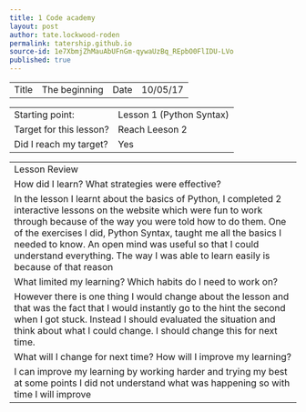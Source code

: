 ```yaml
---
title: 1 Code academy 
layout: post
author: tate.lockwood-roden
permalink: tatership.github.io
source-id: 1e7XbmjZhMauAbUFnGm-qywaUzBq_REpbO0FlIDU-LVo
published: true
---
```

<table>
  <tr>
    <td>Title</td>
    <td>The beginning </td>
    <td>Date</td>
    <td>10/05/17</td>
  </tr>
</table>


<table>
  <tr>
    <td>Starting point:</td>
    <td>Lesson 1 (Python Syntax)</td>
  </tr>
  <tr>
    <td>Target for this lesson?</td>
    <td>Reach Leeson 2</td>
  </tr>
  <tr>
    <td>Did I reach my target? 
</td>
    <td> Yes</td>
  </tr>
</table>


<table>
  <tr>
    <td>Lesson Review</td>
  </tr>
  <tr>
    <td>How did I learn? What strategies were effective? </td>
  </tr>
  <tr>
    <td>In the lesson I learnt about the basics of Python, I completed 2 interactive lessons on the website which were fun to work through because of the way you were told how to do them. One of the exercises I did, Python Syntax, taught me all the basics I needed to know. An open mind was useful so that I could understand everything. The way I was able to learn easily is because of that reason 
</td>
  </tr>
  <tr>
    <td>What limited my learning? Which habits do I need to work on? </td>
  </tr>
  <tr>
    <td>However there is one thing I would change about the lesson and that was the fact that I would instantly go to the hint the second when I got stuck. Instead I should evaluated the situation and think about what I could change. I should change this for next time.</td>
  </tr>
  <tr>
    <td>What will I change for next time? How will I improve my learning?</td>
  </tr>
  <tr>
    <td>I can improve my learning by working harder and trying my best at some points I did not understand what was happening so with time I will improve</td>
  </tr>
</table>


